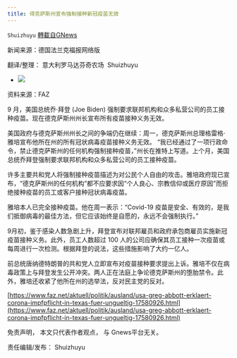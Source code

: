 ```yaml
---
title: 得克萨斯州宣布强制接种新冠疫苗无效
---
```

`Shuizhuyu` [轉載自GNews](https://gnews.org/zh-hans/1589903/)

新闻来源：德国法兰克福报网络版

翻译/整理： 意大利罗马达芬奇农场  Shuizhuyu

- ![](https://assets.gnews.org/wp-content/uploads/2021/10/der-texanische-gouverneur-greg.jpg)


资料来源：FAZ

9 月，美国总统乔·拜登 (Joe Biden) 强制要求联邦机构和众多私营公司的员工接种疫苗。现在德克萨斯州州长宣布所有疫苗接种义务无效。

美国政府与德克萨斯州州长之间的争端仍在继续：周一，德克萨斯州总理格雷格·雅培宣布他所在州的所有冠状病毒疫苗接种义务无效。 “我已经通过了一项行政命令，禁止德克萨斯州的任何机构强制接种疫苗，”州长在推特上写道。上个月，美国总统乔拜登强制要求联邦机构和众多私营公司的员工接种疫苗。

许多主要共和党人将强制接种疫苗描述为对公民个人自由的攻击。雅培政府现已宣布，“德克萨斯州的任何机构”都不应要求因“个人良心、宗教信仰或医疗原因”而拒绝接种疫苗的员工或客户接种冠状病毒疫苗。

雅培本人已完全接种疫苗。他在周一表示：“Covid-19 疫苗是安全、有效的，是我们抵御病毒的最佳方法，但它应该始终是自愿的，永远不会强制执行。”

9月初，鉴于感染人数急剧上升，拜登宣布对联邦雇员和政府承包商雇员实施新冠疫苗接种义务。此外，员工人数超过 100 人的公司应确保其员工接种一次疫苗或每周进行一次检测。根据拜登的说法，这些措施影响了大约一亿人。

前总统唐纳德特朗普的共和党人立即宣布对疫苗接种要求提出上诉。雅培不仅在病毒政策上与拜登发生公开冲突。两人正在法庭上争论德克萨斯州的堕胎禁令。此外，雅培还收紧了他所在州的选举法，反对民主党的反对。

[https://www.faz.net/aktuell/politik/ausland/usa-greg-abbott-erklaert-corona-impfpflicht-in-texas-fuer-ungueltig-17580926.html](https://www.faz.net/aktuell/politik/ausland/usa-greg-abbott-erklaert-corona-impfpflicht-in-texas-fuer-ungueltig-17580926.html)

免责声明， 本文只代表作者观点， 与 Gnews平台无关。

责任编辑/发布： Shuizhuyu
